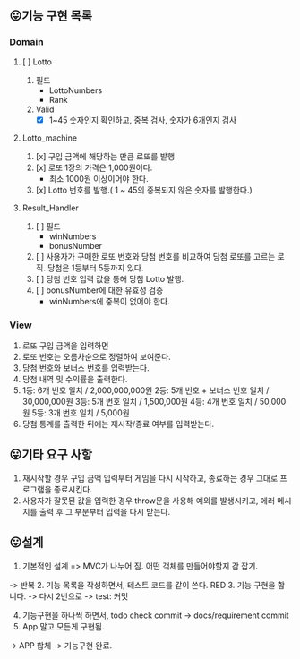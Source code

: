 ## 😛기능 구현 목록

### Domain

1. [ ] Lotto

   1. 필드
      - LottoNumbers
      - Rank
   2. Valid
      - [x] 1~45 숫자인지 확인하고, 중복 검사, 숫자가 6개인지 검사

2. Lotto_machine

   1. [x] 구입 금액에 해당하는 만큼 로또를 발행
   2. [x] 로또 1장의 가격은 1,000원이다.
      - 최소 1000원 이상이어야 한다.
   3. [x] Lotto 번호를 발행.( 1 ~ 45의 중복되지 않은 숫자를 발행한다.)

3. Result_Handler

   1. [ ] 필드
      - winNumbers
      - bonusNumber
   2. [ ] 사용자가 구매한 로또 번호와 당첨 번호를 비교하여 당첨 로또를 고르는 로직. 당첨은 1등부터 5등까지 있다.
   3. [ ] 당첨 번호 입력 값을 통해 당첨 Lotto 발행.
   4. [ ] bonusNumber에 대한 유효성 검증
      - winNumbers에 중복이 없어야 한다.

### View

1.  로또 구입 금액을 입력하면
2.  로또 번호는 오름차순으로 정렬하여 보여준다.
3.  당첨 번호와 보너스 번호를 입력받는다.
4.  당첨 내역 및 수익률을 출력한다.
5.  1등: 6개 번호 일치 / 2,000,000,000원
    2등: 5개 번호 + 보너스 번호 일치 / 30,000,000원
    3등: 5개 번호 일치 / 1,500,000원
    4등: 4개 번호 일치 / 50,000원
    5등: 3개 번호 일치 / 5,000원
6.  당첨 통계를 출력한 뒤에는 재시작/종료 여부를 입력받는다.

## 😛기타 요구 사항

1. 재시작할 경우 구입 금액 입력부터 게임을 다시 시작하고, 종료하는 경우 그대로 프로그램을 종료시킨다.
2. 사용자가 잘못된 값을 입력한 경우 throw문을 사용해 예외를 발생시키고, 에러 메시지를 출력 후 그 부분부터 입력을 다시 받는다.

## 😛설계

1. 기본적인 설계 => MVC가 나누어 짐. 어떤 객체를 만들어야할지 감 잡기.

-> 반복 2. 기능 목록을 작성하면서, 테스트 코드를 같이 쓴다. RED 3. 기능 구현을 합니다.
-> 다시 2번으로 -> test: 커밋

4. 기능구현을 하나씩 하면서, todo check commit -> docs/requirement commit
5. App 말고 모든게 구현됨.

-> APP 합체 -> 기능구현 완료.
